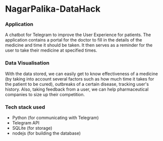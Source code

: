 # NagarPalika-DataHack

### Application
A chatbot for Telegram to improve the User Experience for patients.
The application contains a portal for the doctor to fill in the details of the medicine and time it should be taken. It then serves as a reminder for the user to take their medicine at specified times. 

### Data Visualisation
With the data stored, we can easily get to know effectiveness of a medicine (by taking into account several factors such as how much time it takes for the patient to be cured), outbreaks of a certain disease, tracking user's history. Also, taking feedback from a user, we can help pharmaceutical companies to size up their competition. 

### Tech stack used
* Python (for communicating with Telegram)
* Telegram API
* SQLite (for storage)
* nodejs (for building the database)